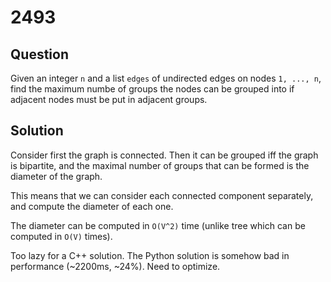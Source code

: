 # 2493

## Question

Given an integer `n` and a list `edges` of undirected edges on nodes `1, ..., n`, find the maximum numbe of groups the nodes can be grouped into if adjacent nodes must be put in adjacent groups.

## Solution

Consider first the graph is connected. Then it can be grouped iff the graph is bipartite, and the maximal number of groups that can be formed is the diameter of the graph.

This means that we can consider each connected component separately, and compute the diameter of each one.

The diameter can be computed in `O(V^2)` time (unlike tree which can be computed in `O(V)` times).

Too lazy for a C++ solution. The Python solution is somehow bad in performance (~2200ms, ~24%). Need to optimize.

